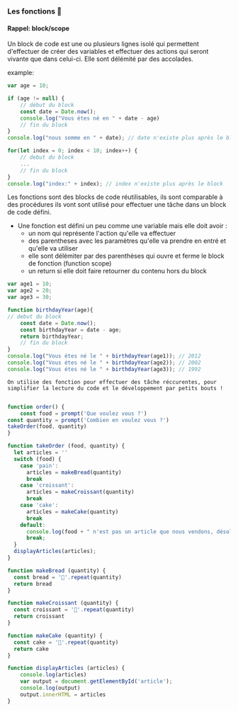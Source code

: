 ### Les fonctions 🔽

#### Rappel: block/scope

Un block de code est une ou plusieurs lignes isolé qui permettent d'effectuer de créer des variables et effectuer des actions qui seront vivante que dans celui-ci. Elle sont délémité par des accolades.

example:
```javascript
var age = 10;

if (age != null) {
    // début du block
    const date = Date.now();
    console.log("Vous étes né en " + date - age)
    // fin du block
}
console.log("nous somme en " + date); // date n'existe plus après le block
```

```javascript
for(let index = 0; index < 10; index++) {
    // debut du block
    ...
    // fin du block
}
console.log("index:" + index); // index n'existe plus après le block
```

Les fonctions sont des blocks de code réutilisables, ils sont comparable à des procédures ils vont sont utilisé pour effectuer une tâche dans un block de code défini.

- Une fonction est défini un peu comme une variable mais elle doit avoir :
    - un nom qui représente l'action qu'elle va effectuer
    - des parentheses avec les paramètres qu'elle va prendre en entré et qu'elle va utiliser
    - elle sont délémiter par des parenthèses qui ouvre et ferme le block de fonction (function scope)
    - un return si elle doit faire retourner du contenu hors du block


```javascript
var age1 = 10;
var age2 = 20;
var age3 = 30;

function birthdayYear(age){
// debut du block
    const date = Date.now();
    const birthdayYear = date - age;
    return birthdayYear;
    // fin du block
}
console.log("Vous étes né le " + birthdayYear(age1)); // 2012
console.log("Vous étes né le " + birthdayYear(age2)); // 2002
console.log("Vous étes né le " + birthdayYear(age3)); // 1992
```

    On utilise des fonction pour effectuer des tâche réccurentes, pour simplifier la lecture du code et le développement par petits bouts !


```javascript

function order() {
    const food = prompt('Que voulez vous ?')
const quantity = prompt('Combien en voulez vous ?')
takeOrder(food, quantity)
}

function takeOrder (food, quantity) {
  let articles = ''
  switch (food) {
    case 'pain':
      articles = makeBread(quantity)
      break
    case 'croissant':
      articles = makeCroissant(quantity)
      break
    case 'cake':
      articles = makeCake(quantity)
      break
    default:
      console.log(food + " n'est pas un article que nous vendons, désolé");
      break;
  }
  displayArticles(articles);
}

function makeBread (quantity) {
  const bread = '🍞'.repeat(quantity)
  return bread
}

function makeCroissant (quantity) {
  const croissant = '🥐'.repeat(quantity)
  return croissant
}

function makeCake (quantity) {
  const cake = '🍰'.repeat(quantity)
  return cake
}

function displayArticles (articles) {
    console.log(articles)
    var output = document.getElementById('article');
    console.log(output)
    output.innerHTML = articles
}

```